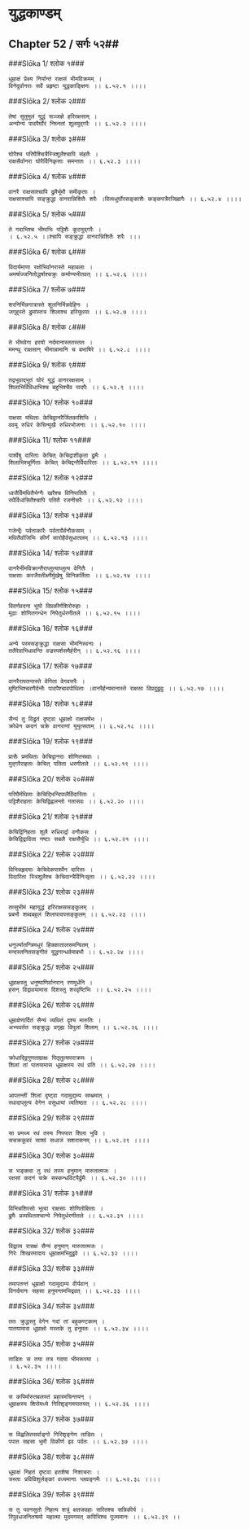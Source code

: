 युद्धकाण्डम्
===============================


## Chapter 52  / सर्गः ५२##


###Slōka 1/ श्लोक १###


    धूम्राक्षं प्रेक्ष्य निर्यान्तं राक्षसं भीमविक्रमम् ।
    विनेदुर्वानराः सर्वे प्रहृष्टा युद्धकाङ्क्षिणः ।। ६.५२.१ ।।।।


###Slōka 2/ श्लोक २###


    तेषां सुतुमुलं युद्धं सञ्जज्ञे हरिरक्षसाम् ।
    अन्योन्यं पादपैर्घोरं निघ्नतां शूलमुद्गरैः ।। ६.५२.२ ।।।।


###Slōka 3/ श्लोक ३###


    घोरैश्च परिघैश्चित्रैस्त्रिशूलैश्चापि संहतैः ।
    राक्षसैर्वानरा घोरैर्विनिकृत्ताः समन्ततः ।। ६.५२.३ ।।।।


###Slōka 4/ श्लोक ४###


    वानरै राक्षसाश्चापि द्रुमैर्भूमौ समीकृताः ।
    राक्षसाश्चापि सङ्क्रुद्धा वानरान्निशितैः शरैः ।विव्यधुर्घोरसङ्काशैः कङ्कपत्रैरजिह्मगैः ।। ६.५२.४ ।।।।


###Slōka 5/ श्लोक ५###


    ते गदाभिश्च भीमाभिः पट्टिशैः कूटमुद्गरैः ।
    । ६.५२.५ ।।श्चापि सङ्क्रुद्धा वानरान्निशितैः शरैः ।।।


###Slōka 6/ श्लोक ६###


    विदार्यमाणा रक्षोभिर्वानरास्ते महाबलाः ।
    अमर्षाज्जनितोद्धर्षाश्चक्रुः कर्माण्यभीतवत् ।। ६.५२.६ ।।।।


###Slōka 7/ श्लोक ७###


    शरनिर्भिन्नगात्रास्ते शूलनिर्भिन्नदेहिनः ।
    जगृहुस्ते द्रुमांस्तत्र शिलाश्च हरियूथपाः ।। ६.५२.७ ।।।।


###Slōka 8/ श्लोक ८###


    ते भीमवेगा हरयो नर्दमानास्ततस्ततः ।
    ममन्थू राक्षसान् भीमान्नामानि च बभाषिरे ।। ६.५२.८ ।।।।


###Slōka 9/ श्लोक ९###


    तद्वभूवाद्भुतं घोरं युद्धं वानररक्षसाम् ।
    शिलाभिर्विविधाभिश्च बहुभिश्चैव पादपैः ।। ६.५२.९ ।।।।


###Slōka 10/ श्लोक १०###


    राक्षसा मथिताः केचिद्वानरैर्जितकाशिभिः ।
    ववमू रुधिरं केचिन्मुखै रुधिरभोजनाः ।। ६.५२.१० ।।।।


###Slōka 11/ श्लोक ११###


    पार्श्वेषु दारिताः केचित् केचिद्राशीकृता द्रुमैः ।
    शिलाभिश्चूर्णिताः केचित् केचिद्दन्तैर्विदारिताः ।। ६.५२.११ ।।।।


###Slōka 12/ श्लोक १२###


    ध्वजैर्विमथितैर्भग्नैः खरैश्च विनिपातितैः ।
    रथैर्विध्वंसितैश्चापि पतितै रजनीचरैः ।। ६.५२.१२ ।।।।


###Slōka 13/ श्लोक १३###


    गजेन्द्रैः पर्वताकारैः पर्वताग्रैर्वनौकसाम् ।
    मथितैर्वाजिभिः कीर्णं सारोहैर्वसुधातलम् ।। ६.५२.१३ ।।।।


###Slōka 14/ श्लोक १४###


    वानरैर्भीमविक्रान्तैराप्लुत्याप्लुत्य वेगितैः ।
    राक्षसाः करजैस्तीक्ष्णैर्मुखेषु विनिकर्तिताः ।। ६.५२.१४ ।।।।


###Slōka 15/ श्लोक १५###


    विवर्णवदना भूयो विप्रकीर्णशिरोरुहाः ।
    मूढाः शोणितगन्धेन निपेतुर्धरणीतले ।। ६.५२.१५ ।।।।


###Slōka 16/ श्लोक १६###


    अन्ये परमसङ्क्रुद्धा राक्षसा भीमनिस्वनाः ।
    तलैरेवाभिधावन्ति वज्रस्पर्शसमैर्हरीन् ।। ६.५२.१६ ।।।।


###Slōka 17/ श्लोक १७###


    वानरैरापतन्तस्ते वेगिता वेगवत्तरैः ।
    मुष्टिभिश्चरणैर्दन्तैः पादपैश्चावपोथिताः ।वानरैर्हन्यमानास्ते राक्षसा विप्रदुद्रुवुः ।। ६.५२.१७ ।।।।


###Slōka 18/ श्लोक १८###


    सैन्यं तु विद्रुतं दृष्ट्वा धूम्राक्षो राक्षसर्षभः ।
    क्रोधेन कदनं चक्रे वानराणां युयुत्सताम् ।। ६.५२.१८ ।।।।


###Slōka 19/ श्लोक १९###


    प्रासैः प्रमथिताः केचिद्वानराः शोणितस्रवाः ।
    मुद्गरैराहताः केचित् पतिता धरणीतले ।। ६.५२.१९ ।।।।


###Slōka 20/ श्लोक २०###


    परिघैर्मथिताः केचिद्भिन्दिपालैर्विदारिताः ।
    पट्टिशैराहताः केचिद्विह्वलन्तो गतासवः ।। ६.५२.२० ।।।।


###Slōka 21/ श्लोक २१###


    केचिद्विनिहताः शूलै रुधिरार्द्रा वनौकसः ।
    केचिद्विद्राविता नष्टाः सबलै राक्षसैर्युधि ।। ६.५२.२१ ।।।।


###Slōka 22/ श्लोक २२###


    विभिन्नहृदयाः केचिदेकपार्श्वेन दारिताः ।
    विदारिता स्त्रिशूलैश्च केचिदान्त्रैर्विनिःसृताः ।। ६.५२.२२ ।।।।


###Slōka 23/ श्लोक २३###


    तत्सुभीमं महायुद्धं हरिराक्षससङ्कुलम् ।
    प्रबभौ शब्दबहुलं शिलापादपसङ्कुलम् ।। ६.५२.२३ ।।।।


###Slōka 24/ श्लोक २४###


    धनुर्ज्यातन्त्रिमधुरं हिक्कातालसमन्वितम् ।
    मन्दस्तनितसङ्गीतं युद्धगान्धर्वमाबभौ ।। ६.५२.२४ ।।।।


###Slōka 25/ श्लोक २५###


    धूम्राक्षस्तु धनुष्पाणिर्वानरान् रणमूर्धनि ।
    हसन् विद्रावयामास दिशस्तु शरवृष्टिभिः ।। ६.५२.२५ ।।।।


###Slōka 26/ श्लोक २६###


    धूम्राक्षेणार्दितं सैन्यं व्यथितं दृश्य मारुतिः ।
    अभ्यवर्तत सङ्क्रुद्धः प्रगृह्य विपुलां शिलाम् ।। ६.५२.२६ ।।।।


###Slōka 27/ श्लोक २७###


    क्रोधाद्द्विगुणताम्राक्षः पितृतुल्यपराक्रमः ।
    शिलां तां पातयामास धूम्राक्षस्य रथं प्रति ।। ६.५२.२७ ।।।।


###Slōka 28/ श्लोक २८###


    आपतन्तीं शिलां दृष्ट्वा गदामुद्यम्य सम्भ्रमात् ।
    रथादाप्लुत्य वेगेन वसुधायां व्यतिष्ठत ।। ६.५२.२८ ।।।।


###Slōka 29/ श्लोक २९###


    सा प्रमथ्य रथं तस्य निपपात शिला भुवि ।
    सचक्रकूबरं साश्वं सध्वजं सशरासनम् ।। ६.५२.२९ ।।।।


###Slōka 30/ श्लोक ३०###


    स भङ्क्त्वा तु रथं तस्य हनुमान् मारुतात्मजः ।
    रक्षसां कदनं चक्रे सस्कन्धविटपैर्द्रुमैः ।। ६.५२.३० ।।।।


###Slōka 31/ श्लोक ३१###


    विभिन्नशिरसो भूत्वा राक्षसाः शोणितोक्षिताः ।
    द्रुमैः प्रव्यथिताश्चान्ये निपेतुर्धरणीतले ।। ६.५२.३१ ।।।।


###Slōka 32/ श्लोक ३२###


    विद्राव्य रासक्षं सैन्यं हनुमान् मारुतात्मजः ।
    गिरेः शिखरमादाय धूम्राक्षमभिदुद्रुवे ।। ६.५२.३२ ।।।।


###Slōka 33/ श्लोक ३३###


    तमापतन्तं धूम्राक्षो गदामुद्यम्य वीर्यवान् ।
    विनर्दमानः सहसा हनुमन्तमभिद्रवत् ।। ६.५२.३३ ।।।।


###Slōka 34/ श्लोक ३४###


    ततः क्रुद्धस्तु वेगेन गदां तां बहुकण्टकाम् ।
    पातयामास धूम्राक्षो मस्तके तु हनूमतः ।। ६.५२.३४ ।।।।


###Slōka 35/ श्लोक ३५###


    ताडितः स तया तत्र गदया भीमरूपया ।
    । ६.५२.३५ ।।।।


###Slōka 36/ श्लोक ३६###


    स कपिर्मारुतबलस्तं प्रहारमचिन्तयन् ।
    धूम्राक्षस्य शिरोमध्ये गिरिशृङ्गमपातयत् ।। ६.५२.३६ ।।।।


###Slōka 37/ श्लोक ३७###


    स विह्वलितसर्वाङ्गो गिरिशृङ्गेण ताडितः ।
    पपात सहसा भूमौ विकीर्ण इव पर्वतः ।। ६.५२.३७ ।।।।


###Slōka 38/ श्लोक ३८###


    धूम्राक्षं निहतं दृष्टवा हतशेषा निशाचराः ।
    त्रस्ताः प्रविविशुर्लङ्कां वध्यमानाः प्लवङ्गमैः ।। ६.५२.३८ ।।।।


###Slōka 39/ श्लोक ३९###


    स तु पवनसुतो निहत्य शत्रुं क्षतजवहाः सरितश्च सन्निकीर्य ।
    रिपुवधजनितश्रमो महात्मा मुदमगमत् कपिभिश्च पूज्यमानः ।। ६.५२.३९ ।।


